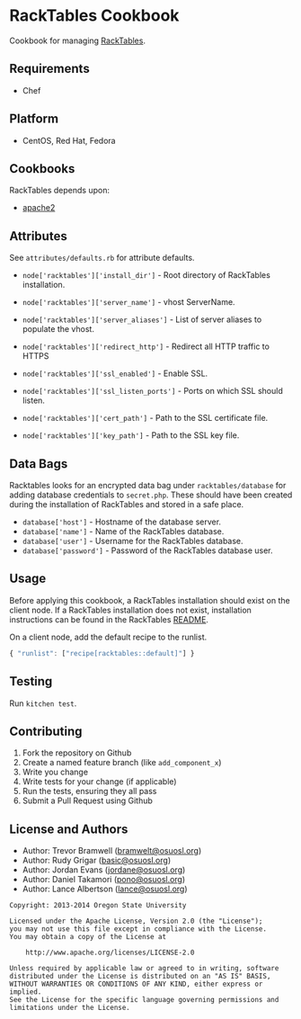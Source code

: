 RackTables Cookbook
===================
Cookbook for managing [RackTables](http://racktables.org/).

Requirements
------------
 * Chef

Platform
--------
 * CentOS, Red Hat, Fedora

Cookbooks
---------
RackTables depends upon:
 * [apache2](https://github.com/opscode-cookbooks/apache2)

Attributes
----------
See `attributes/defaults.rb` for attribute defaults.

* `node['racktables']['install_dir']` - Root directory of RackTables
  installation.

* `node['racktables']['server_name']` - vhost ServerName.

* `node['racktables']['server_aliases']` - List of server aliases to populate
  the vhost.

* `node['racktables']['redirect_http']` - Redirect all HTTP traffic to HTTPS

* `node['racktables']['ssl_enabled']` - Enable SSL.

* `node['racktables']['ssl_listen_ports']` - Ports on which SSL should listen.

* `node['racktables']['cert_path']` - Path to the SSL certificate file.

* `node['racktables']['key_path']` - Path to the SSL key file.

Data Bags
---------
Racktables looks for an encrypted data bag under `racktables/database`
for adding database credentials to `secret.php`. These should have been
created during the installation of RackTables and stored in a safe
place.

* `database['host']` - Hostname of the database server.
* `database['name']` - Name of the RackTables database.
* `database['user']` - Username for the RackTables database.
* `database['password']` - Password of the RackTables database user.

Usage
-----
Before applying this cookbook, a RackTables installation should exist on
the client node. If a RackTables installation does not exist,
installation instructions can be found in the RackTables
[README](https://github.com/RackTables/racktables/blob/master/README).

On a client node, add the default recipe to the runlist.

```javascript
{ "runlist": ["recipe[racktables::default]"] }
```

Testing
-------
Run `kitchen test`.

Contributing
------------
1. Fork the repository on Github
2. Create a named feature branch (like `add_component_x`)
3. Write you change
4. Write tests for your change (if applicable)
5. Run the tests, ensuring they all pass
6. Submit a Pull Request using Github

License and Authors
-------------------
 - Author: Trevor Bramwell (<bramwelt@osuosl.org>)
 - Author: Rudy Grigar (<basic@osuosl.org>)
 - Author: Jordan Evans (<jordane@osuosl.org>)
 - Author: Daniel Takamori (<pono@osuosl.org>)
 - Author: Lance Albertson (<lance@osuosl.org>)

```text
Copyright: 2013-2014 Oregon State University

Licensed under the Apache License, Version 2.0 (the "License");
you may not use this file except in compliance with the License.
You may obtain a copy of the License at

    http://www.apache.org/licenses/LICENSE-2.0

Unless required by applicable law or agreed to in writing, software
distributed under the License is distributed on an "AS IS" BASIS,
WITHOUT WARRANTIES OR CONDITIONS OF ANY KIND, either express or implied.
See the License for the specific language governing permissions and
limitations under the License.
```
